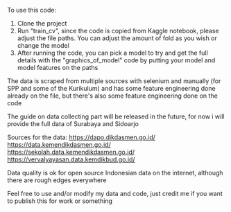 To use this code:
1. Clone the project
2. Run "train_cv", since the code is copied from Kaggle notebook, please adjust the file paths. You can adjust the amount of fold as you wish or change the model
3. After running the code, you can pick a model to try and get the full details with the "graphics_of_model" code by putting your model and model features on the paths

The data is scraped from multiple sources with selenium and manually (for SPP and some of the Kurikulum) and has some feature engineering done already on the file, but there's also some feature engineering done on the code

The guide on data collecting part will be released in the future, for now i will provide the full data of Surabaya and Sidoarjo

Sources for the data:
https://dapo.dikdasmen.go.id/
https://data.kemendikdasmen.go.id/
https://sekolah.data.kemendikdasmen.go.id/
https://vervalyayasan.data.kemdikbud.go.id/



Data quality is ok for open source Indonesian data on the internet, although there are rough edges everywhere

Feel free to use and/or modify my data and code, just credit me if you want to publish this for work or something

